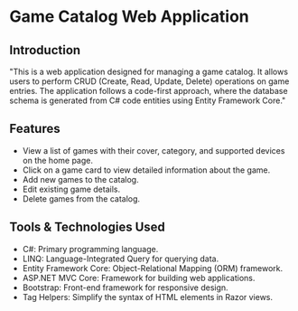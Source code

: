 # Game Catalog Web Application

## Introduction

"This is a web application designed for managing a game catalog. It allows users to perform CRUD (Create, Read, Update, Delete) operations on game entries. The application follows a code-first approach, where the database schema is generated from C# code entities using Entity Framework Core."

## Features

- View a list of games with their cover, category, and supported devices on the home page.
- Click on a game card to view detailed information about the game.
- Add new games to the catalog.
- Edit existing game details.
- Delete games from the catalog.
  
## Tools & Technologies Used

- C#: Primary programming language.
- LINQ: Language-Integrated Query for querying data.
- Entity Framework Core: Object-Relational Mapping (ORM) framework.
- ASP.NET MVC Core: Framework for building web applications.
- Bootstrap: Front-end framework for responsive design.
- Tag Helpers: Simplify the syntax of HTML elements in Razor views.
 
